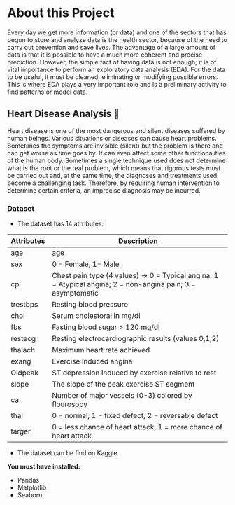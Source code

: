 # About this Project 

Every day we get more information (or data) and one of the sectors that has begun to store and analyze data is the health sector, because of the need to carry out prevention and save lives. The advantage of a large amount of data is that it is possible to have a much more coherent and precise prediction. However, the simple fact of having data is not enough; it is of vital importance to perform an exploratory data analysis (EDA). For the data to be useful, it must be cleaned, eliminating or modifying possible errors. This is where EDA plays a very important role and is a preliminary activity to find patterns or model data.

## Heart Disease Analysis 💓

Heart disease is one of the most dangerous and silent diseases suffered by human beings. Various situations or diseases can cause heart problems. Sometimes the symptoms are invisible (silent) but the problem is there and can get worse as time goes by. It can even affect some other functionalities of the human body. Sometimes a single technique used does not determine what is the root or the real problem, which means that rigorous tests must be carried out and, at the same time, the diagnoses and treatments used become a challenging task. Therefore, by requiring human intervention to determine certain criteria, an imprecise diagnosis may be incurred.

### Dataset
- The dataset has 14 atrributes:

Attributes    |  Description
------------- | -------------
age | age
sex | 0 = Female, 1= Male
cp | Chest pain type (4 values) -> 0 = Typical angina; 1 = Atypical angina; 2 = non-angina pain; 3 = asymptomatic
trestbps | Resting blood pressure
chol | Serum cholestoral in mg/dl
fbs | Fasting blood sugar > 120 mg/dl
restecg | Resting electrocardiographic results (values 0,1,2)
thalach | Maximum heart rate achieved
exang | Exercise induced angina
Oldpeak | ST depression induced by exercise relative to rest
slope | The slope of the peak exercise ST segment
ca | Number of major vessels (0-3) colored by flourosopy
thal | 0 = normal; 1 = fixed defect; 2 = reversable defect
targer | 0 = less chance of heart attack, 1 = more chance of heart attack 
  
- The dataset can be find on Kaggle. 

**You must have installed:**
- Pandas
- Matplotlib
- Seaborn
